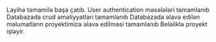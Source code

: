 Layihə tamamilə başa çatıb.
User authentication məsələləri tamamlanıb
Databazada crud əməliyyatları tamamlanıb
Databazada əlavə edilən məlumatların proyektimizə əlavə edilməsi tamamlanıb
Beləliklə proyekt işləyir.
